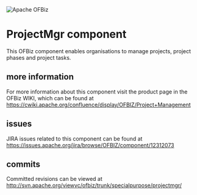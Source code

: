 <img src="http://ofbiz.apache.org/images/logo.png" alt="Apache OFBiz" />

# ProjectMgr component
This OFBiz component enables organisations to manage projects, project phases and project tasks.

## more information
For more information about this component visit the product page in the OFBiz WIKI, 
which can be found at https://cwiki.apache.org/confluence/display/OFBIZ/Project+Management

## issues
JIRA issues related to this component can be found at https://issues.apache.org/jira/browse/OFBIZ/component/12312073

## commits
Committed revisions can be viewed at http://svn.apache.org/viewvc/ofbiz/trunk/specialpurpose/projectmgr/